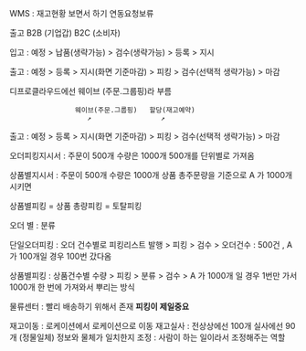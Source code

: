 WMS : 재고현황 보면서 하기
연동요청보류 

출고 B2B (기업갑)
        B2C (소비자)



입고 : 예정 > 납품(생략가능) > 검수(생략가능) >  등록 > 지시


출고 : 예정 > 등록 > 지시(화면 기준마감) > 피킹 > 검수(선택적 생략가능) > 마감

디프로클라우드에선 웨이브 (주문.그룹핑)라 부름


					웨이브(주문.그룹핑)   할당(재고예약) 
					   ↗                 ↗
출고 : 예정 > 등록 > 지시(화면 기준마감) > 피킹 > 검수(선택적 생략가능) > 마감                   

오더피킹지시서 : 주문이 500개 수량은 1000개
500개를 단위별로 가져옴


상품별지시서 : 주문이 500개 수량은 1000개
상품 총주문량을 기준으로
A 가 1000개 시키면 


상품별피킹 = 상품 총량피킹 = 토탈피킹


오더  별 : 분류 

단일오더피킹  : 오더 건수별로 피킹리스트 발행 > 피킹 > 검수 > 
		오더건수 : 500건 , A가 100개일 경우 100번 갔다옴  
			

상품별피킹 :  상품건수별 수량 > 피킹 > 분류 > 검수 >
				 A 가 1000개 일 경우 1번만 가서 1000개 한 번에 가져와서 뿌리는 방식


물류센터 : 빨리 배송하기 위해서 존재 
				**피킹이 제일중요**


재고이동 : 로케이션에서 로케이션으로 이동
재고실사 : 전상상에선 100개 실사에선 90개 (정물일체) 정보와 물체가 일치한지
조정 : 사람이 하는 일이라서 조정해주는 역할 



